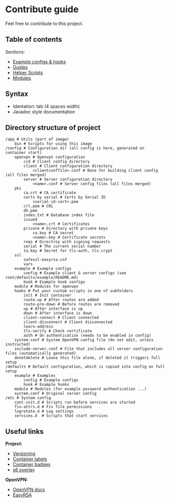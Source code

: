 # Contribute guide

Feel free to contribute to this project.  

## Table of contents

Sections:

- [Example configs & hooks](root/defaults/example/README.md) 
- [Guides](docs/README.md)
- [Helper Scripts](root/app/README.md)  
- [Modules](root/defaults/module/README.md)

## Syntax

- Identation: tab (4 spaces width)
- Javadoc style documentation

## Directory structure of project

```
/app # Utils (part of image)
    bin # Scripts for using this image
/config # Configuration dir (all config is here, generated on container start)
    openvpn # Openvpn configuration
        ccd # Client config directory
        client # Client configuration directory
            <clientconffile>.conf # Base for building client config (all files merged)
        server # Server configuration directory
            <name>.conf # Server config files (all files merged)
    pki
        ca.crt # CA certificate
        certs by serial # Certs by Serial ID
            <serial-id-cert>.pem
        crl.pem # CRL
        dh.pem
        index.txt # Database index file
        issued
            <name>.crt # Certificates
        private # Directory with private keys
            ca.key # CA secret
            <name>.key # Certificate secrets
        reqs # Directroy with signing requests
        serial # The current serial number
        ta.key # Secret for tls-auth, tls-crypt
    ssl
        safessl-easyrsa.cnf
        vars
    example # Example configs
        config # Example client & server configs (see root/defaults/example/README.md)
        hook # Example hook configs
    module # Modules for openvpn
    hooks # Put your custom scripts in one of subfolders
        init # Init container
        route-up # After routes are added
        route-pre-down # Before routes are removed
        up # After interface is up  
        down # After interface is down
        client-connect # Client connected
        client-disconnect # Client disconnected
        learn-address
        tls-verify # Check certificate
        auth # On authentication (needs to be enabled in config)
    system.conf # System OpenVPN config file (do not edit, unless instructed)
    include-server.conf # File that includes all server configuration files (automatically generated)
    donotdelete # Leave this file alone, if deleted it triggers full setup
/defaults # Default configuration, which is copied into config on full setup
    example # Examples
        config # Example configs
        hook # Example hooks
    module # Modules (for example password authentication ...)
    system.conf # Original server config
/etc # System config
    cont-init.d # Scripts run before services are started
    fix-attrs.d # Fix file permissions
    logrotate.d # Log settings
    services.d  # Scripts that start services
```

## Useful links

**Project:**  

- [Versioning](https://semver.org/)  
- [Container labels](https://github.com/opencontainers/image-spec/blob/master/annotations.md)  
- [Container badges](https://microbadger.com/about)  
- [s6 overlay](https://github.com/just-containers/s6-overlay)  

**OpenVPN:**  

- [OpenVPN docs](https://community.openvpn.net/openvpn/wiki/GettingStartedwithOVPN)  
- [EasyRSA](https://community.openvpn.net/openvpn/wiki/GettingStartedwithOVPN)   